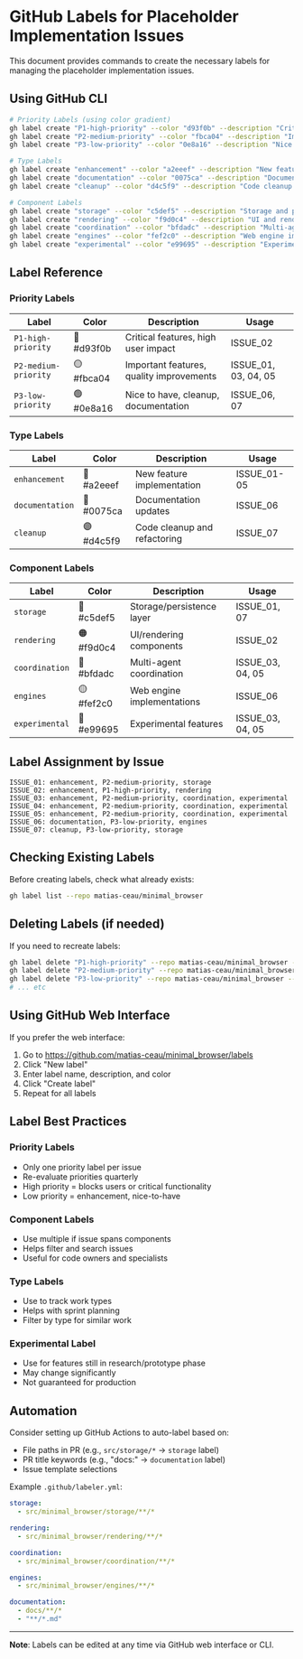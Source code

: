 # GitHub Labels for Placeholder Implementation Issues

This document provides commands to create the necessary labels for managing the placeholder implementation issues.

## Using GitHub CLI

```bash
# Priority Labels (using color gradient)
gh label create "P1-high-priority" --color "d93f0b" --description "Critical features, high user impact" --repo matias-ceau/minimal_browser
gh label create "P2-medium-priority" --color "fbca04" --description "Important features, quality improvements" --repo matias-ceau/minimal_browser
gh label create "P3-low-priority" --color "0e8a16" --description "Nice to have, cleanup, documentation" --repo matias-ceau/minimal_browser

# Type Labels
gh label create "enhancement" --color "a2eeef" --description "New feature implementation" --repo matias-ceau/minimal_browser
gh label create "documentation" --color "0075ca" --description "Documentation updates and improvements" --repo matias-ceau/minimal_browser
gh label create "cleanup" --color "d4c5f9" --description "Code cleanup and refactoring" --repo matias-ceau/minimal_browser

# Component Labels
gh label create "storage" --color "c5def5" --description "Storage and persistence layer" --repo matias-ceau/minimal_browser
gh label create "rendering" --color "f9d0c4" --description "UI and rendering components" --repo matias-ceau/minimal_browser
gh label create "coordination" --color "bfdadc" --description "Multi-agent coordination system" --repo matias-ceau/minimal_browser
gh label create "engines" --color "fef2c0" --description "Web engine implementations" --repo matias-ceau/minimal_browser
gh label create "experimental" --color "e99695" --description "Experimental features" --repo matias-ceau/minimal_browser
```

## Label Reference

### Priority Labels
| Label | Color | Description | Usage |
|-------|-------|-------------|-------|
| `P1-high-priority` | 🔴 #d93f0b | Critical features, high user impact | ISSUE_02 |
| `P2-medium-priority` | 🟡 #fbca04 | Important features, quality improvements | ISSUE_01, 03, 04, 05 |
| `P3-low-priority` | 🟢 #0e8a16 | Nice to have, cleanup, documentation | ISSUE_06, 07 |

### Type Labels
| Label | Color | Description | Usage |
|-------|-------|-------------|-------|
| `enhancement` | 🔵 #a2eeef | New feature implementation | ISSUE_01-05 |
| `documentation` | 🔷 #0075ca | Documentation updates | ISSUE_06 |
| `cleanup` | 🟣 #d4c5f9 | Code cleanup and refactoring | ISSUE_07 |

### Component Labels
| Label | Color | Description | Usage |
|-------|-------|-------------|-------|
| `storage` | 🔵 #c5def5 | Storage/persistence layer | ISSUE_01, 07 |
| `rendering` | 🟠 #f9d0c4 | UI/rendering components | ISSUE_02 |
| `coordination` | 🔷 #bfdadc | Multi-agent coordination | ISSUE_03, 04, 05 |
| `engines` | 🟡 #fef2c0 | Web engine implementations | ISSUE_06 |
| `experimental` | 🔴 #e99695 | Experimental features | ISSUE_03, 04, 05 |

## Label Assignment by Issue

```
ISSUE_01: enhancement, P2-medium-priority, storage
ISSUE_02: enhancement, P1-high-priority, rendering
ISSUE_03: enhancement, P2-medium-priority, coordination, experimental
ISSUE_04: enhancement, P2-medium-priority, coordination, experimental
ISSUE_05: enhancement, P2-medium-priority, coordination, experimental
ISSUE_06: documentation, P3-low-priority, engines
ISSUE_07: cleanup, P3-low-priority, storage
```

## Checking Existing Labels

Before creating labels, check what already exists:

```bash
gh label list --repo matias-ceau/minimal_browser
```

## Deleting Labels (if needed)

If you need to recreate labels:

```bash
gh label delete "P1-high-priority" --repo matias-ceau/minimal_browser --yes
gh label delete "P2-medium-priority" --repo matias-ceau/minimal_browser --yes
gh label delete "P3-low-priority" --repo matias-ceau/minimal_browser --yes
# ... etc
```

## Using GitHub Web Interface

If you prefer the web interface:

1. Go to https://github.com/matias-ceau/minimal_browser/labels
2. Click "New label"
3. Enter label name, description, and color
4. Click "Create label"
5. Repeat for all labels

## Label Best Practices

### Priority Labels
- Only one priority label per issue
- Re-evaluate priorities quarterly
- High priority = blocks users or critical functionality
- Low priority = enhancement, nice-to-have

### Component Labels
- Use multiple if issue spans components
- Helps filter and search issues
- Useful for code owners and specialists

### Type Labels
- Use to track work types
- Helps with sprint planning
- Filter by type for similar work

### Experimental Label
- Use for features still in research/prototype phase
- May change significantly
- Not guaranteed for production

## Automation

Consider setting up GitHub Actions to auto-label based on:
- File paths in PR (e.g., `src/storage/*` → `storage` label)
- PR title keywords (e.g., "docs:" → `documentation` label)
- Issue template selections

Example `.github/labeler.yml`:
```yaml
storage:
  - src/minimal_browser/storage/**/*

rendering:
  - src/minimal_browser/rendering/**/*

coordination:
  - src/minimal_browser/coordination/**/*

engines:
  - src/minimal_browser/engines/**/*

documentation:
  - docs/**/*
  - "**/*.md"
```

---

**Note**: Labels can be edited at any time via GitHub web interface or CLI.
